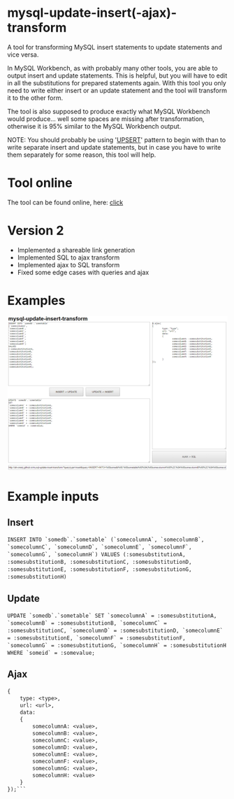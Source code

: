 # mysql-update-insert(-ajax)-transform

A tool for transforming MySQL insert statements to update statements and vice versa.

In MySQL Workbench, as with probably many other tools, you are able to output insert and update statements. This is helpful, but you will have to edit in all the substitutions for prepared statements again.
With this tool you only need to write either insert or an update statement and the tool will transform it to the other form.

The tool is also supposed to produce exactly what MySQL Workbench would produce... well some spaces are missing after transformation, otherwise it is 95% similar to the MySQL Workbench output.

NOTE: You should probably be using '[UPSERT](http://stackoverflow.com/questions/1218905/how-do-i-update-if-exists-insert-if-not-aka-upsert-or-merge-in-mysql)' pattern to begin with than to write separate insert and update statements, but in case you have to write them separately for some reason, this tool will help.

# Tool online

The tool can be found online, here: [click](http://ahvonenj.github.io/mysql-update-insert-transform/)

# Version 2

- Implemented a shareable link generation
- Implemented SQL to ajax transform
- Implemented ajax to SQL transform
- Fixed some edge cases with queries and ajax 

# Examples

![](https://github.com/ahvonenj/mysql-update-insert-transform/blob/master/example_image.PNG?raw=true)

# Example inputs

## Insert

```INSERT INTO `somedb`.`sometable`
			(`somecolumnA`, `somecolumnB`, `somecolumnC`, `somecolumnD`, `somecolumnE`, `somecolumnF`, `somecolumnG`,
			`somecolumnH`)
			VALUES
			(:somesubstitutionA, :somesubstitutionB, :somesubstitutionC, :somesubstitutionD, :somesubstitutionE, :somesubstitutionF, :somesubstitutionG,
			:somesubstitutionH)```

## Update

```UPDATE `somedb`.`sometable`
SET
`somecolumnA` = :somesubstitutionA,
`somecolumnB` = :somesubstitutionB,
`somecolumnC` = :somesubstitutionC,
`somecolumnD` = :somesubstitutionD,
`somecolumnE` = :somesubstitutionE,
`somecolumnF` = :somesubstitutionF,
`somecolumnG` = :somesubstitutionG,
`somecolumnH` = :somesubstitutionH
WHERE `someid` = :somevalue;```

## Ajax

```$.ajax(
{
	type: <type>,
	url: <url>,
	data:
	{
		somecolumnA: <value>,
		somecolumnB: <value>,
		somecolumnC: <value>,
		somecolumnD: <value>,
		somecolumnE: <value>,
		somecolumnF: <value>,
		somecolumnG: <value>,
		somecolumnH: <value>
	}
});```
